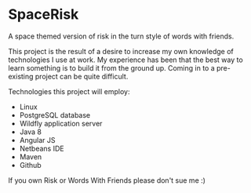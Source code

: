 SpaceRisk
=========

A space themed version of risk in the turn style of words with friends.

This project is the result of a desire to increase my own knowledge of technologies I use at work. My experience has been that the best way to learn something is to build it from the ground up. Coming in to a pre-existing project can be quite difficult.

Technologies this project will employ:

  * Linux
  * PostgreSQL database
  * Wildfly application server
  * Java 8
  * Angular JS
  * Netbeans IDE
  * Maven
  * Github
  
If you own Risk or Words With Friends please don't sue me :) 
